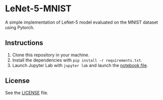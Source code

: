 # LeNet-5-MNIST

A simple implementation of LeNet-5 model evaluated on the MNIST dataset using Pytorch.


## Instructions

1. Clone this repository in your machine.
2. Install the dependencies with `pip install -r requirements.txt`.
3. Launch Jupyter Lab with `jupyter lab` and launch the [notebook file](LeNet-5-MNIST.ipynb).


## License

See the [LICENSE](LICENSE) file.
